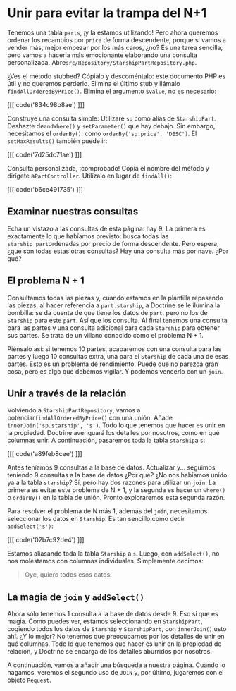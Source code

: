 # Unir para evitar la trampa del N+1

Tenemos una tabla `parts`, ¡y la estamos utilizando! Pero ahora queremos ordenar los recambios por `price` de forma descendente, porque si vamos a vender más, mejor empezar por los más caros, ¿no? Es una tarea sencilla, pero vamos a hacerla más emocionante elaborando una consulta personalizada. Abre`src/Repository/StarshipPartRepository.php`.

¿Ves el método stubbed? Cópialo y descoméntalo: este documento PHP es útil y no queremos perderlo. Elimina el último stub y llámalo `findAllOrderedByPrice()`. Elimina el argumento `$value`, no es necesario:

[[[ code('834c98b8ae') ]]]

Construye una consulta simple: Utilizaré `sp` como alias de `StarshipPart`. Deshazte de`andWhere()` y `setParameter()` que hay debajo. Sin embargo, necesitamos el `orderBy()`: como `orderBy('sp.price', 'DESC')`. El `setMaxResults()` también puede ir:

[[[ code('7d25dc71ae') ]]]

Consulta personalizada, ¡comprobado! Copia el nombre del método y dirígete a`PartController`. Utilízalo en lugar de `findAll()`:

[[[ code('b6ce491735') ]]]

## Examinar nuestras consultas

Echa un vistazo a las consultas de esta página: hay 9. La primera es exactamente lo que habíamos previsto: busca todas las `starship_part`ordenadas por precio de forma descendente. Pero espera, ¿qué son todas estas otras consultas? Hay una consulta más por nave. ¿Por qué?

## El problema N + 1

Consultamos todas las piezas y, cuando estamos en la plantilla repasando las piezas, al hacer referencia a `part.starship`, a Doctrine se le ilumina la bombilla: se da cuenta de que tiene los datos de `part`, pero no los de `Starship` para este `part`. Así que los consulta. Al final tenemos una consulta para las partes y una consulta adicional para cada `Starship` para obtener sus partes. Se trata de un villano conocido como el problema N + 1.

Piénsalo así: si tenemos 10 partes, acabaremos con una consulta para las partes y luego 10 consultas extra, una para el `Starship` de cada una de esas partes. Esto es un problema de rendimiento. Puede que no parezca gran cosa, pero es algo que debemos vigilar. Y podemos vencerlo con un `join`.

## Unir a través de la relación

Volviendo a `StarshipPartRepository`, vamos a potenciar`findAllOrderedByPrice()` con una unión. Añade `innerJoin('sp.starship', 's')`. Todo lo que tenemos que hacer es unir en la propiedad. Doctrine averiguará los detalles por nosotros, como en qué columnas unir. A continuación, pasaremos toda la tabla `starship`a `s`:

[[[ code('a89feb8cee') ]]]

Antes teníamos 9 consultas a la base de datos. Actualizar y... seguimos teniendo 9 consultas a la base de datos ¿Por qué? ¿No nos habíamos unido ya a la tabla `starship`? Sí, pero hay dos razones para utilizar un `join`. La primera es evitar este problema de N + 1, y la segunda es hacer un `where()` o `orderBy()` en la tabla de unión. Pronto exploraremos esta segunda razón.

Para resolver el problema de N más 1, además del `join`, necesitamos seleccionar los datos en `Starship`. Es tan sencillo como decir `addSelect('s')`:

[[[ code('02b7c92de4') ]]]

Estamos aliasando toda la tabla `Starship` a `s`. Luego, con `addSelect()`, no nos molestamos con columnas individuales. Simplemente decimos:

> Oye, quiero todos esos datos.

## La magia de `join` y `addSelect()`

Ahora sólo tenemos 1 consulta a la base de datos desde 9. Eso sí que es magia. Como puedes ver, estamos seleccionando en `StarshipPart`, cogiendo todos los datos de `Starship` y `StarshipPart`, con `innerJoin()`justo ahí. ¿Y lo mejor? No tenemos que preocuparnos por los detalles de unir en qué columnas. Todo lo que tenemos que hacer es unir en la propiedad de relación, y Doctrine se encarga de los detalles aburridos por nosotros.

A continuación, vamos a añadir una búsqueda a nuestra página. Cuando lo hagamos, veremos el segundo uso de `JOIN` y, por último, jugaremos con el objeto `Request`.